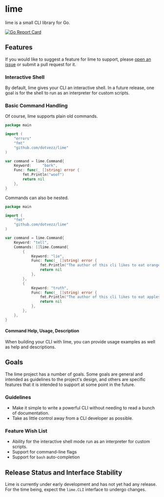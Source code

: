 # lime
lime is a small CLI library for Go.

[![Go Report Card](https://goreportcard.com/badge/github.com/dotvezz/lime)](https://goreportcard.com/report/github.com/dotvezz/lime)

## Features

If you would like to suggest a feature for lime to support, please [open an issue](https://github.com/dotvezz/lime/issues) or submit a pull request for it.

### Interactive Shell

By default, lime gives your CLI an interactive shell. In a future release, one goal is for the shell to run as an interpreter for custom scripts.

### Basic Command Handling

Of course, lime supports plain old commands.

```go
package main

import (
	"errors"
	"fmt"
	"github.com/dotvezz/lime"
)

var command = lime.Command{
    Keyword:     "bark",
    Func: func(_ []string) error {
        fmt.Println("woof")
        return nil
    },
}
```

Commands can also be nested.

```go
package main

import (
	"fmt"
	"github.com/dotvezz/lime"
)

var command = lime.Command{
	Keyword: "tell",
	Commands: []lime.Command{
		{
			Keyword: "lie",
			Func: func(_ []string) error {
				fmt.Println("The author of this cli likes to eat oranges.")
				return nil
			},
		},
		{
			Keyword: "truth",
			Func: func(_ []string) error {
				fmt.Println("The author of this cli likes to eat apples.")
				return nil
			},
		},
	},
}
```

#### Command Help, Usage, Description

When building your CLI with lime, you can provide usage examples as well as help and descriptions.

## Goals

The lime project has a number of goals. Some goals are general and intended as guidelines to the project's design, and others are specific features that it is intended to support at some point in the future.

### Guidelines

- Make it simple to write a powerful CLI without needing to read a bunch of documentation.
- Take as little control away from a CLI developer as possible.

### Feature Wish List

- Ability for the interactive shell mode run as an interpreter for custom scripts.
- Support for command-line flags
- Support for `bash` auto-completion

## Release Status and Interface Stability

Lime is currently under early development and has not yet had any release. For the time being,
expect the `lime.CLI` interface to undergo changes.
